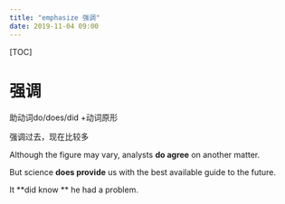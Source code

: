 ```yaml
---
title: "emphasize 强调"
date: 2019-11-04 09:00
---
```

[TOC]



# 强调



助动词do/does/did +动词原形

强调过去，现在比较多



Although the figure may vary, analysts **do agree** on another matter.

But science **does provide** us with the best available guide to the future.

It **did know ** he had a problem.

